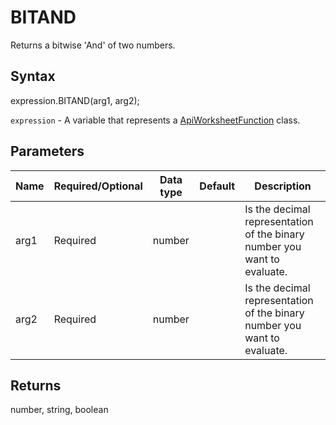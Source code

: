 # BITAND

Returns a bitwise 'And' of two numbers.

## Syntax

expression.BITAND(arg1, arg2);

`expression` - A variable that represents a [ApiWorksheetFunction](../ApiWorksheetFunction.md) class.

## Parameters

| **Name** | **Required/Optional** | **Data type** | **Default** | **Description** |
| ------------- | ------------- | ------------- | ------------- | ------------- |
| arg1 | Required | number |  | Is the decimal representation of the binary number you want to evaluate. |
| arg2 | Required | number |  | Is the decimal representation of the binary number you want to evaluate. |

## Returns

number, string, boolean